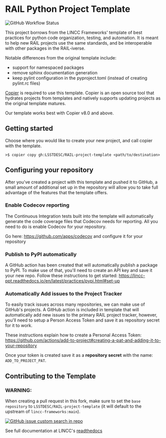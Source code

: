 # RAIL Python Project Template
![GitHub Workflow Status](https://img.shields.io/github/actions/workflow/status/LSSTDESC/RAIL-project-template/ci.yml)

This project borrows from the LINCC Frameworks' template of best practices for
python code organization, testing, and automation. It is meant to help new RAIL
projects use the same standards, and be interoperable with other packages in
the RAIL-iverse.

Notable differences from the original template include:

- support for namespaced packages
- remove sphinx documentation generation
- keep pylint configuration in the pyproject.toml (instead of creating
pylint.rc files)

[Copier](https://copier.readthedocs.io/en/latest/) is required to use this
template. Copier is an open source tool that hydrates projects from templates 
and natively supports updating projects as the original template matures.

Our template works best with Copier v8.0 and above. 

## Getting started

Choose where you would like to create your new project, and call copier with the template.

```
>$ copier copy gh:LSSTDESC/RAIL-project-template <path/to/destination>
```

## Configuring your repository

After you've created a project with this template and pushed it to GitHub, a small
amount of additional set up in the repository will allow you to take full advantage
of the features that the template offers.

### Enable Codecov reporting

The Continuous Integration tests built into the template will automatically generate
the code coverage files that Codecov needs for reporting. All you need to do is
enable Codecov for your repository.

Go here: https://github.com/apps/codecov and configure it for your repository

### Publish to PyPI automatically

A GitHub action has been created that will automatically publish a package to PyPI.
To make use of that, you'll need to create an API key and save it your new repo.
Follow these instructions to get started: https://lincc-ppt.readthedocs.io/en/latest/practices/pypi.html#set-up

### Automatically Add issues to the Project Tracker

To easily track issues across many repositories, we can make use of GitHub's projects.
A GitHub action is included in template that will automatically add new issues to
the primary RAIL project tracker, however, you'll need to setup a Person Access Token
and save it as repository secret for it to work. 

These instructions explain how to create a Personal Access Token: https://github.com/actions/add-to-project#creating-a-pat-and-adding-it-to-your-repository

Once your token is created save it as a **repository secret** with the name: ``ADD_TO_PROJECT_PAT``.

## Contributing to the Template

### WARNING:

When creating a pull request in this fork, make sure to set the
`base repository` to `LSSTDESC/RAIL-project-template` (it will 
default to the upstream of `lincc-frameworks:main`).

[![GitHub issue custom search in repo](https://img.shields.io/github/issues-search/LSSTDESC/RAIL-project-template?color=purple&label=Good%20first%20issues&query=is%3Aopen%20label%3A%22good%20first%20issue%22)](https://github.com/LSSTDESC/RAIL-project-template/issues?q=is%3Aissue+is%3Aopen+label%3A%22good+first+issue%22)

See full documentation at LINCC's [readthedocs](https://lincc-ppt.readthedocs.io/en/latest/source/contributing.html)